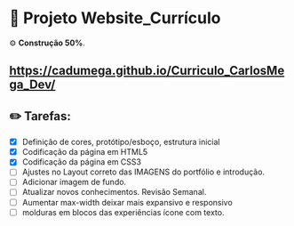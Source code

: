 # :ledger: Projeto Website_Currículo 
:gear: **Construção 50%**. 

https://cadumega.github.io/Curriculo_CarlosMega_Dev/
---
## :pencil2: Tarefas:
- [x] Definição de cores, protótipo/esboço, estrutura inicial
- [x] Codificação da página em HTML5 
- [x] Codificação da página em CSS3
- [ ] Ajustes no Layout correto das IMAGENS do portfólio e introdução.
- [ ] Adicionar imagem de fundo.
- [ ] Atualizar novos conhecimentos. Revisão Semanal.
- [ ] Aumentar max-width deixar mais expansivo e responsivo
- [ ] molduras em blocos das experiências ícone com texto.
